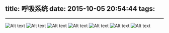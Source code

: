 title: 呼吸系统
date: 2015-10-05 20:54:44
tags:
---

---------------------------------------

![Alt text](/pocket-fkc-pages/images/cases/breathe/1444037781170_9.jpeg)
![Alt text](/pocket-fkc-pages/images/cases/breathe/1444037783830_40.jpeg)
![Alt text](/pocket-fkc-pages/images/cases/breathe/1444037784677_47.jpeg)
![Alt text](/pocket-fkc-pages/images/cases/breathe/1444037785284_51.jpeg)
![Alt text](/pocket-fkc-pages/images/cases/breathe/1444037790693_119.jpeg)
![Alt text](/pocket-fkc-pages/images/cases/breathe/1444037790780_121.jpeg)
![Alt text](/pocket-fkc-pages/images/cases/breathe/1444037791412_130.jpeg)
